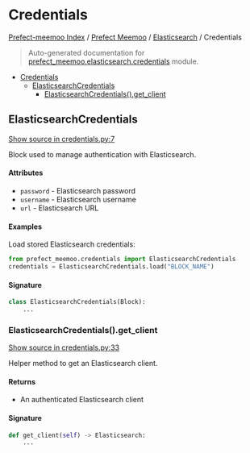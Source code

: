# Credentials

[Prefect-meemoo Index](../../README.md#prefect-meemoo-index) /
[Prefect Meemoo](../index.md#prefect-meemoo) /
[Elasticsearch](./index.md#elasticsearch) /
Credentials

> Auto-generated documentation for [prefect_meemoo.elasticsearch.credentials](../../../prefect_meemoo/elasticsearch/credentials.py) module.

- [Credentials](#credentials)
  - [ElasticsearchCredentials](#elasticsearchcredentials)
    - [ElasticsearchCredentials().get_client](#elasticsearchcredentials()get_client)

## ElasticsearchCredentials

[Show source in credentials.py:7](../../../prefect_meemoo/elasticsearch/credentials.py#L7)

Block used to manage authentication with Elasticsearch.

#### Attributes

- `password` - Elasticsearch password
- `username` - Elasticsearch username
- `url` - Elasticsearch URL

#### Examples

Load stored Elasticsearch credentials:

```python
from prefect_meemoo.credentials import ElasticsearchCredentials
credentials = ElasticsearchCredentials.load("BLOCK_NAME")
```

#### Signature

```python
class ElasticsearchCredentials(Block):
    ...
```

### ElasticsearchCredentials().get_client

[Show source in credentials.py:33](../../../prefect_meemoo/elasticsearch/credentials.py#L33)

Helper method to get an Elasticsearch client.

#### Returns

- An authenticated Elasticsearch client

#### Signature

```python
def get_client(self) -> Elasticsearch:
    ...
```